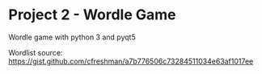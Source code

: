 # Project 2 - Wordle Game
Wordle game with python 3 and pyqt5

Wordlist source: https://gist.github.com/cfreshman/a7b776506c73284511034e63af1017ee
